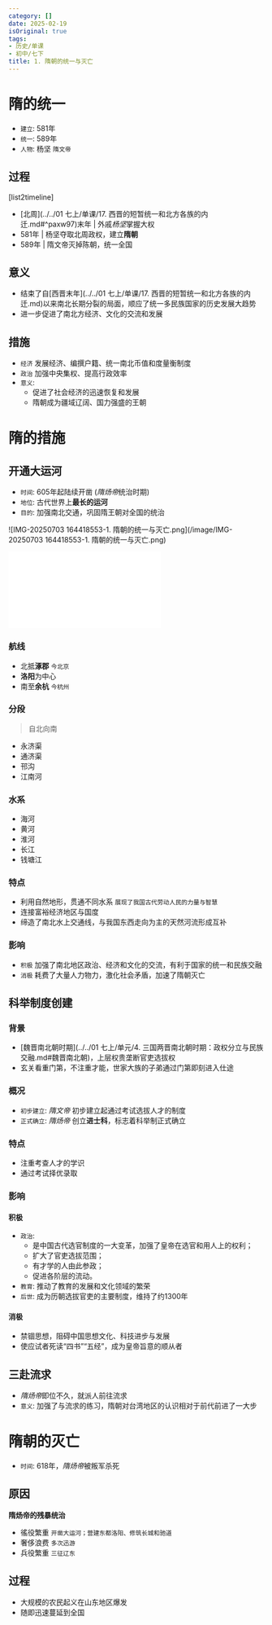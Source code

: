 ```yaml
---
category: []
date: 2025-02-19
isOriginal: true
tags:
- 历史/单课
- 初中/七下
title: 1. 隋朝的统一与灭亡
---
```

# 隋的统一
- `建立`: 581年
- `统一`: 589年
- `人物`: 杨坚 `隋文帝`
## 过程
[list2timeline]
- [北周](../../01 七上/单课/17. 西晋的短暂统一和北方各族的内迁.md#^paxw97)末年 | 外戚*杨坚*掌握大权
- 581年 | 杨坚夺取北周政权，建立**隋朝**
- 589年 | 隋文帝灭掉陈朝，统一全国

## 意义
- 结束了自[西晋末年](../../01 七上/单课/17. 西晋的短暂统一和北方各族的内迁.md)以来南北长期分裂的局面，顺应了统一多民族国家的历史发展大趋势
- 进一步促进了南北方经济、文化的交流和发展
## 措施
- `经济` 发展经济、编撰户籍、统一南北币值和度量衡制度
- `政治` 加强中央集权、提高行政效率
- `意义`: 
    - 促进了社会经济的迅速恢复和发展
    - 隋朝成为疆域辽阔、国力强盛的王朝
# 隋的措施
## 开通大运河
- `时间`: 605年起陆续开凿 (*隋炀帝*统治时期)
- `地位`: 古代世界上**最长的运河**
- `目的`: 加强南北交通，巩固隋王朝对全国的统治

![IMG-20250703 164418553-1. 隋朝的统一与灭亡.png](/image/IMG-20250703 164418553-1. 隋朝的统一与灭亡.png)

![大运河简图.excalidraw](./附件/大运河简图.excalidraw.md)
### 航线
- 北抵**涿郡** `今北京`
- **洛阳**为中心
- 南至**余杭** `今杭州`
### 分段
> 自北向南

- 永济渠
- 通济渠
- 邗沟
- 江南河
### 水系
- 海河
- 黄河
- 淮河
- 长江
- 钱塘江
### 特点
- 利用自然地形，贯通不同水系 `展现了我国古代劳动人民的力量与智慧`
- 连接富裕经济地区与国度
- 缔造了南北水上交通线，与我国东西走向为主的天然河流形成互补
### 影响
- `积极` 加强了南北地区政治、经济和文化的交流，有利于国家的统一和民族交融
- `消极` 耗费了大量人力物力，激化社会矛盾，加速了隋朝灭亡
## 科举制度创建
### 背景
- [魏晋南北朝时期](../../01 七上/单元/4. 三国两晋南北朝时期：政权分立与民族交融.md#魏晋南北朝)，上层权贵垄断官吏选拔权
- 玄关看重门第，不注重才能，世家大族的子弟通过门第即刻进入仕途
### 概况
- `初步建立`: *隋文帝* 初步建立起通过考试选拔人才的制度
- `正式确立`: *隋炀帝* 创立**进士科**，标志着科举制正式确立
### 特点
- 注重考查人才的学识
- 通过考试择优录取
### 影响
#### 积极
- `政治`:
    - 是中国古代选官制度的一大变革，加强了皇帝在选官和用人上的权利；
    - 扩大了官吏选拔范围；
    - 有才学的人由此参政；
    - 促进各阶层的流动。
- `教育`: 推动了教育的发展和文化领域的繁荣
- `后世`: 成为历朝选拔官吏的主要制度，维持了约1300年
#### 消极
- 禁锢思想，阻碍中国思想文化、科技进步与发展
- 使应试者死读“四书”“五经”，成为皇帝旨意的顺从者
## 三赴流求
- *隋炀帝*即位不久，就派人前往流求
- `意义`: 加强了与流求的练习，隋朝对台湾地区的认识相对于前代前进了一大步
# 隋朝的灭亡
- `时间`: 618年，*隋炀帝*被叛军杀死
## 原因
**隋炀帝的残暴统治**
- 徭役繁重 `开凿大运河；营建东都洛阳、修筑长城和驰道`
- 奢侈浪费 `多次迅游`
- 兵役繁重 `三征辽东`

## 过程
- 大规模的农民起义在山东地区爆发
- 随即迅速蔓延到全国